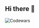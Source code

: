 ## Hi there 👋
 ![Codewars](https://github.r2v.ch/codewars?user=yadhukrishna-k&name=true&top_languages=true)

<!--
**yadhu1335/yadhu1335** is a ✨ _special_ ✨ repository because its `README.md` (this file) appears on your GitHub profile.

Here are some ideas to get you started:

- 🔭 I’m currently working on ...
- 🌱 I’m currently learning ...
- 👯 I’m looking to collaborate on ...
- 🤔 I’m looking for help with ...
- 💬 Ask me about ...
- 📫 How to reach me: ...
- 😄 Pronouns: ...
- ⚡ Fun fact: ...
-->
